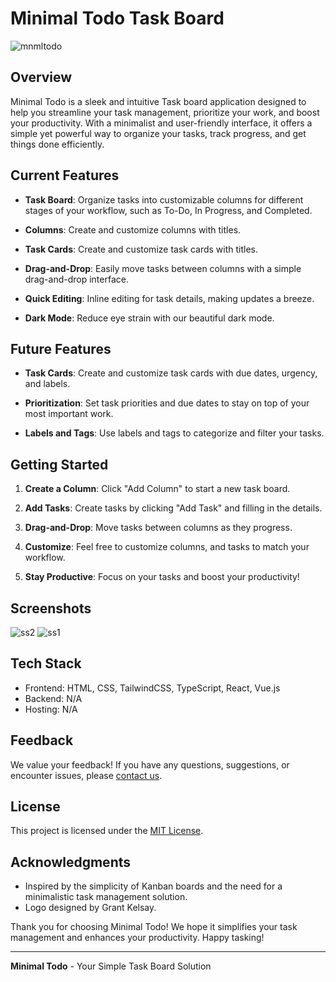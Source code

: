 # Minimal Todo Task Board

![mnmltodo](https://github.com/grantkelsay/Minimal-ToDo-App/assets/62901403/6cfa90e2-26b5-40ec-8b91-da3ce322c8e5)

## Overview

Minimal Todo is a sleek and intuitive Task board application designed to help you streamline your task management, prioritize your work, and boost your productivity. With a minimalist and user-friendly interface, it offers a simple yet powerful way to organize your tasks, track progress, and get things done efficiently.

## Current Features

- **Task Board**: Organize tasks into customizable columns for different stages of your workflow, such as To-Do, In Progress, and Completed.

- **Columns**: Create and customize columns with titles.

- **Task Cards**: Create and customize task cards with titles.

- **Drag-and-Drop**: Easily move tasks between columns with a simple drag-and-drop interface.

- **Quick Editing**: Inline editing for task details, making updates a breeze.

- **Dark Mode**: Reduce eye strain with our beautiful dark mode.

## Future Features

- **Task Cards**: Create and customize task cards with due dates, urgency, and labels.
  
- **Prioritization**: Set task priorities and due dates to stay on top of your most important work.
  
- **Labels and Tags**: Use labels and tags to categorize and filter your tasks.

## Getting Started

1. **Create a Column**: Click "Add Column" to start a new task board.

2. **Add Tasks**: Create tasks by clicking "Add Task" and filling in the details.

3. **Drag-and-Drop**: Move tasks between columns as they progress.

4. **Customize**: Feel free to customize columns, and tasks to match your workflow.

5. **Stay Productive**: Focus on your tasks and boost your productivity!

## Screenshots

![ss2](https://github.com/grantkelsay/Minimal-ToDo-App/assets/62901403/c252dcb3-a6e1-4e59-9cb5-0013220f50a2)
![ss1](https://github.com/grantkelsay/Minimal-ToDo-App/assets/62901403/ebe54e8f-6921-4aae-aa12-8c36f7de11e2)

## Tech Stack

- Frontend: HTML, CSS, TailwindCSS, TypeScript, React, Vue.js
- Backend: N/A
- Hosting: N/A

## Feedback

We value your feedback! If you have any questions, suggestions, or encounter issues, please [contact us](mailto:gkelsay@asu.edu).

## License

This project is licensed under the [MIT License](LICENSE.md).

## Acknowledgments

- Inspired by the simplicity of Kanban boards and the need for a minimalistic task management solution.
- Logo designed by Grant Kelsay.

Thank you for choosing Minimal Todo! We hope it simplifies your task management and enhances your productivity. Happy tasking!

---

**Minimal Todo** - Your Simple Task Board Solution
